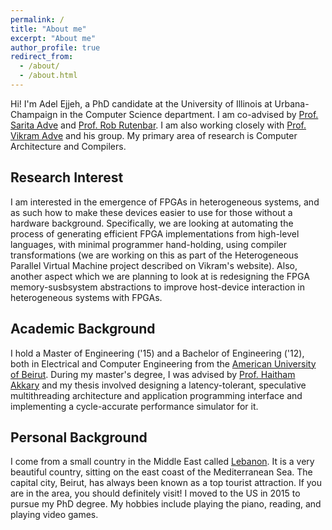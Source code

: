 ```yaml
---
permalink: /
title: "About me"
excerpt: "About me"
author_profile: true
redirect_from: 
  - /about/
  - /about.html
---
```

Hi! I'm Adel Ejjeh, a PhD candidate at the University of Illinois at Urbana-Champaign in the Computer Science department. I am co-advised by [Prof. Sarita Adve](http://rsim.cs.illinois.edu/~sadve/) and [Prof. Rob Rutenbar](http://rutenbar.cs.illinois.edu/). I am also working closely with [Prof. Vikram Adve](http://vikram.cs.illinois.edu) and his group. My primary area of research is Computer Architecture and Compilers. 

Research Interest
------
I am interested in the emergence of FPGAs in heterogeneous systems, and as such how to make these devices easier to use for those without a hardware background. Specifically, we are looking at automating the process of generating efficient FPGA implementations from high-level languages, with minimal programmer hand-holding, using compiler transformations (we are working on this as part of the Heterogeneous Parallel Virtual Machine project described on Vikram's website). Also, another aspect which we are planning to look at is redesigning the FPGA memory-susbsystem abstractions to improve host-device interaction in heterogeneous systems with FPGAs.  

Academic Background
-----
I hold a Master of Engineering ('15) and a Bachelor of Engineering ('12), both in Electrical and Computer Engineering from the [American University of Beirut](www.aub.edu.lb). During my master's degree, I was advised by [Prof. Haitham Akkary](http://website.aub.edu.lb/fea/publicprofile/Pages/profile.aspx?MemberId=ha95#) and my thesis involved designing a latency-tolerant, speculative multithreading architecture and application programming interface and implementing a cycle-accurate performance simulator for it.  

Personal Background
-----
I come from a small country in the Middle East called [Lebanon](https://en.wikipedia.org/wiki/Lebanon). It is a very beautiful country, sitting on the east coast of the Mediterranean Sea. The capital city, Beirut, has always been known as a top tourist attraction. If you are in the area, you should definitely visit! I moved to the US in 2015 to pursue my PhD degree. My hobbies include playing the piano, reading, and playing video games. 

